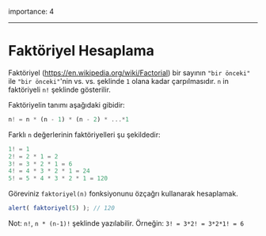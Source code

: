 importance: 4

---

# Faktöriyel Hesaplama

Faktöriyel (https://en.wikipedia.org/wiki/Factorial) bir sayının `"bir önceki"` ile `"bir önceki"`'nin vs. vs. şeklinde `1` olana kadar çarpılmasıdır. `n` in faktöriyeli `n!` şeklinde gösterilir.

Faktöriyelin tanımı aşağıdaki gibidir:

```js
n! = n * (n - 1) * (n - 2) * ...*1
```

Farklı `n` değerlerinin faktöriyelleri şu şekildedir:

```js
1! = 1
2! = 2 * 1 = 2
3! = 3 * 2 * 1 = 6
4! = 4 * 3 * 2 * 1 = 24
5! = 5 * 4 * 3 * 2 * 1 = 120
```

Göreviniz `faktoriyel(n)` fonksiyonunu özçağrı kullanarak hesaplamak.

```js
alert( faktoriyel(5) ); // 120
```
Not: `n!`, `n * (n-1)!` şeklinde yazılabilir. Örneğin: `3! = 3*2! = 3*2*1! = 6`
